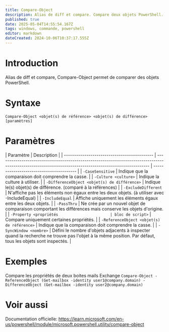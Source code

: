 ```yaml
---
title: Compare-Object
description: Alias de diff et compare. Compare deux objets PowerShell.
published: true
date: 2025-05-04T14:55:54.167Z
tags: windows, commande, powershell
editor: markdown
dateCreated: 2024-10-06T10:37:17.555Z
---
```


# Introduction

Alias de diff et compare, Compare-Object permet de comparer des objets PowerShell.

# Syntaxe

`Compare-Object <objet(s) de référence> <objet(s) de différence> [paramètres]`

# Paramètres

| Paramètre                                    | Description                                                                                                                                              |
| -------------------------------------------- | -------------------------------------------------------------------------------------------------------------------------------------------------------- | ---------------------------------------- |
| `-CaseSensitive`                             | Indique que la comparaison doit comprendre la casse.                                                                                                     |
| `-Culture <culture>`                         | Indique la culture à utiliser.                                                                                                                           |
| `-DifferenceObject <objet(s) de différence>` | Indique le(s) objet(s) de différence. (comparé à la références)                                                                                          |
| `-ExcludeDifferent`                          | N'affiche pas les éléments non égaux entre les deux objets. (à utiliser avec -IncludeEqual)                                                              |
| `-IncludeEqual`                              | Affiche uniquement les éléments égaux entre les deux objets.                                                                                             |
| `-PassThru`                                  | Ne crée par un nouvel objet de comparaison comportant les différences mais conserve les objets d'origine.                                                |
| `-Property <propriétés                       | bloc de script>`                                                                                                                                         | Compare uniquement certaines propriétés. |
| `-ReferenceObject <objet(s) de référence>`   | Indique que la comparaison doit comprendre la casse.                                                                                                     |
| `-SyncWindow <nombre>`                       | Défini le nombre d'objets adjacents à inspecter quand la recherche ne trouve pas l'objet à la même position. Par défaut, tous les objets sont inspectés. |

# Exemples

Compare les propriétés de deux boites mails Exchange
`Compare-Object -ReferenceObject (Get-mailbox -identity user1@company.domain) -DifferenceObject (Get-mailbox -identity user2@company.domain)`

# Voir aussi

Documentation officielle:
https://learn.microsoft.com/en-us/powershell/module/microsoft.powershell.utility/compare-object
